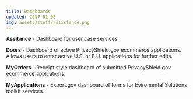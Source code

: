 ```yaml
---
title: Dashboards
updated: 2017-01-05
img: assets/stuff/assistance.png
---
```


**Assitance** - Dashboard for user case services 

**Doors** - Dashboard of active PrivacyShield.gov ecommerce applications. Allows users to enter active U.S. or E.U. applications for further edits.

**MyOrders** - Receipt style dashboard of submitted PrivacyShield.gov ecommerce applcations.

**MyApplications** - Export.gov dashboard of forms for Eviromental Solutions toolkit services.
